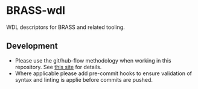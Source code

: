 # BRASS-wdl

WDL descriptors for BRASS and related tooling.

## Development

* Please use the git/hub-flow methodology when working in this repository.  See [this site][hubflow] for details.
* Where applicable please add pre-commit hooks to ensure validation of syntax and linting is applie before commits are pushed.

<!-- links -->
[hubflow]: https://datasift.github.io/gitflow/
